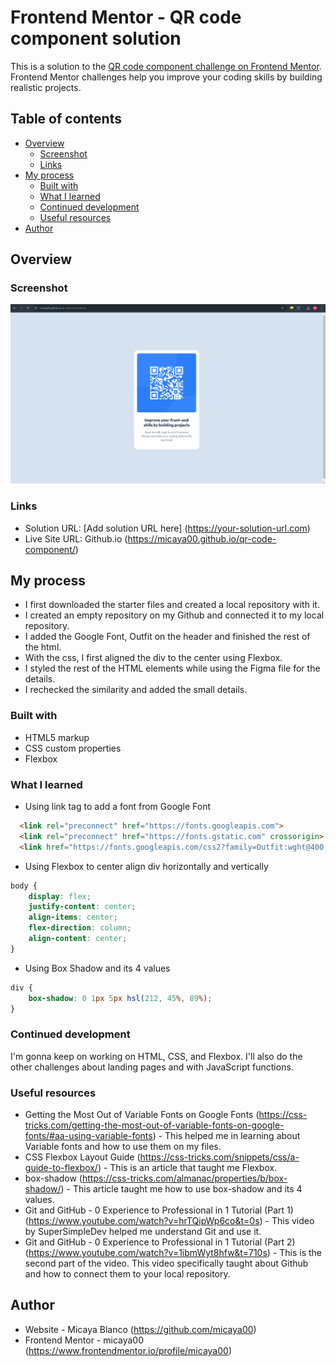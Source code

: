 # Frontend Mentor - QR code component solution

This is a solution to the [QR code component challenge on Frontend Mentor](https://www.frontendmentor.io/challenges/qr-code-component-iux_sIO_H). Frontend Mentor challenges help you improve your coding skills by building realistic projects. 

## Table of contents

- [Overview](#overview)
  - [Screenshot](#screenshot)
  - [Links](#links)
- [My process](#my-process)
  - [Built with](#built-with)
  - [What I learned](#what-i-learned)
  - [Continued development](#continued-development)
  - [Useful resources](#useful-resources)
- [Author](#author)

## Overview

### Screenshot

![](./screenshot.png)

### Links

- Solution URL: [Add solution URL here] (https://your-solution-url.com)
- Live Site URL: Github.io (https://micaya00.github.io/qr-code-component/)

## My process
- I first downloaded the starter files and created a local repository with it. 
- I created an empty repository on my Github and connected it to my local repository.
- I added the Google Font, Outfit on the header and finished the rest of the html.
- With the css, I first aligned the div to the center using Flexbox. 
- I styled the rest of the HTML elements while using the Figma file for the details.
- I rechecked the similarity and added the small details. 

### Built with

- HTML5 markup
- CSS custom properties
- Flexbox

### What I learned

- Using link tag to add a font from Google Font
```html
  <link rel="preconnect" href="https://fonts.googleapis.com">
  <link rel="preconnect" href="https://fonts.gstatic.com" crossorigin>
  <link href="https://fonts.googleapis.com/css2?family=Outfit:wght@400;700&display=swap" rel="stylesheet">

```

- Using Flexbox to center align div horizontally and vertically
```css
body {
    display: flex;
    justify-content: center;
    align-items: center;
    flex-direction: column;
    align-content: center;
}
```

- Using Box Shadow and its 4 values
```css
div {
    box-shadow: 0 1px 5px hsl(212, 45%, 89%);
}
```

### Continued development

I'm gonna keep on working on HTML, CSS, and Flexbox. I'll also do the other challenges about landing pages and with JavaScript functions.

### Useful resources

- Getting the Most Out of Variable Fonts on Google Fonts (https://css-tricks.com/getting-the-most-out-of-variable-fonts-on-google-fonts/#aa-using-variable-fonts) - This helped me in learning about Variable fonts and how to use them on my files.
- CSS Flexbox Layout Guide (https://css-tricks.com/snippets/css/a-guide-to-flexbox/) - This is an article that taught me Flexbox.
- box-shadow (https://css-tricks.com/almanac/properties/b/box-shadow/) - This article taught me how to use box-shadow and its 4 values.
- Git and GitHub - 0 Experience to Professional in 1 Tutorial (Part 1) (https://www.youtube.com/watch?v=hrTQipWp6co&t=0s) - This video by SuperSimpleDev helped me understand Git and use it.
- Git and GitHub - 0 Experience to Professional in 1 Tutorial (Part 2) (https://www.youtube.com/watch?v=1ibmWyt8hfw&t=710s) - This is the second part of the video. This video specifically taught about Github and how to connect them to your local repository.

## Author

- Website - Micaya Blanco (https://github.com/micaya00)
- Frontend Mentor - micaya00 (https://www.frontendmentor.io/profile/micaya00)